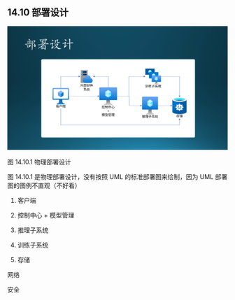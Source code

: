 
## 14.10 部署设计

<img src="img/Slide23.SVG"/>

图 14.10.1 物理部署设计


图 14.10.1 是物理部署设计，没有按照 UML 的标准部署图来绘制，因为 UML 部署图的图例不直观（不好看）


1. 客户端

2. 控制中心 + 模型管理

3. 推理子系统

4. 训练子系统

5. 存储

网络

安全

